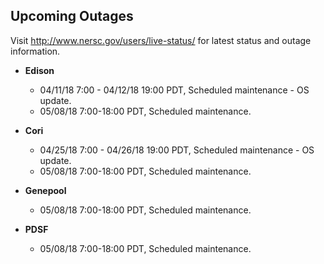 ## Upcoming Outages 

Visit <http://www.nersc.gov/users/live-status/> for latest status and outage 
information.

- **Edison**
    - 04/11/18 7:00 - 04/12/18 19:00 PDT, Scheduled maintenance - OS update.
    - 05/08/18 7:00-18:00 PDT, Scheduled maintenance.

- **Cori**
    - 04/25/18 7:00 - 04/26/18 19:00 PDT, Scheduled maintenance - OS update.
    - 05/08/18 7:00-18:00 PDT, Scheduled maintenance.

- **Genepool**
    - 05/08/18 7:00-18:00 PDT, Scheduled maintenance.

- **PDSF**
    - 05/08/18 7:00-18:00 PDT, Scheduled maintenance.



